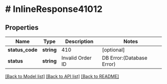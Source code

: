 # # InlineResponse41012

## Properties

Name | Type | Description | Notes
------------ | ------------- | ------------- | -------------
**status_code** | **string** | 410 | [optional]
**status** | **string** | Invalid Order ID | DB Error:(Database Error) | [optional]

[[Back to Model list]](../../README.md#models) [[Back to API list]](../../README.md#endpoints) [[Back to README]](../../README.md)

